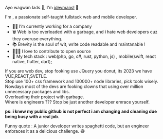 Ayo wagwan lads 🤣, I'm [idevmans!](https://github.com/idevmans) 👋

I'm , a passionate self-taught fullstack web and mobile developer.

- 👨‍💻 I’m currently working for a company 
- 🗑️ Web is too overloaded with a garbage, and i hate web developers cuz they overuse everything.
- 📚 Brevity is the soul of wit, write code readable and maintanable !
- 🧑🏻‍🔬 I love to contribute to open source
- 📙 My tech stack : web(php, go, c#, rust, python, js) , mobile(swift, react native, flutter, dart);


If you are web dev, stop fooking use JQuery you donut, its 2023 we have VUE,REACT,SVETLE. <br>
Stop use 100+ css framework and 100000+ node libraries, pick tools wisely.<br>
Nowdays most of the devs are fooking clowns that using over million unnecessary packages and libs.<br>
Overloading their project with garbage.<br>
Where is engineers ??? Stop be just another developer emrace yourself.<br>


<b>ps: i knew my public github is not perfect i am changing and cleaning due being busy with a real job</b>.<br>

Funny quote : A junior developer writes spaghetti code, but an engineer embraces it as a delicious challenge. 😅
